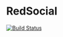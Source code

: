 # RedSocial
[![Build Status](https://travis-ci.com/antonioalfa22/RedSocial-NodeJS.svg?token=paxWmMD1E3zNeS1ssC5y&branch=master)](https://travis-ci.com/antonioalfa22/RedSocial-NodeJS)